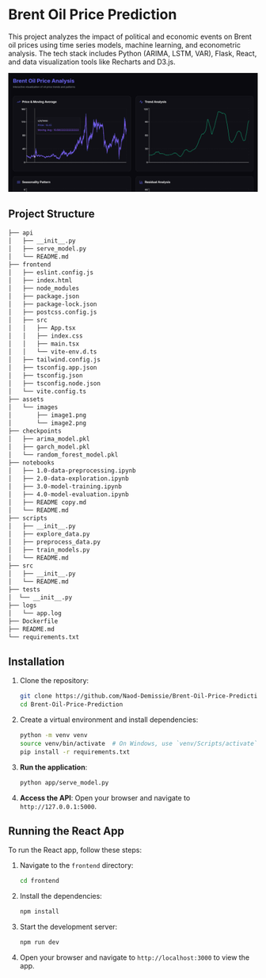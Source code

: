 # Brent Oil Price Prediction

This project analyzes the impact of political and economic events on Brent oil prices using time series models, machine learning, and econometric analysis. The tech stack includes Python (ARIMA, LSTM, VAR), Flask, React, and data visualization tools like Recharts and D3.js.

![Screenshot](assets/images/image1.png)

## Project Structure


```
├── api
│   ├── __init__.py
│   ├── serve_model.py
│   └── README.md
├── frontend
│   ├── eslint.config.js
│   ├── index.html
│   ├── node_modules
│   ├── package.json
│   ├── package-lock.json
│   ├── postcss.config.js
│   ├── src
│   │   ├── App.tsx
│   │   ├── index.css
│   │   ├── main.tsx
│   │   └── vite-env.d.ts
│   ├── tailwind.config.js
│   ├── tsconfig.app.json
│   ├── tsconfig.json
│   ├── tsconfig.node.json
│   └── vite.config.ts
├── assets
│   └── images
│       ├── image1.png
│       └── image2.png
├── checkpoints
│   ├── arima_model.pkl
│   ├── garch_model.pkl
│   └── random_forest_model.pkl
├── notebooks
│   ├── 1.0-data-preprocessing.ipynb
│   ├── 2.0-data-exploration.ipynb
│   ├── 3.0-model-training.ipynb
│   ├── 4.0-model-evaluation.ipynb
│   ├── README copy.md
│   └── README.md
├── scripts
│   ├── __init__.py
│   ├── explore_data.py
│   ├── preprocess_data.py
│   ├── train_models.py
│   └── README.md
├── src
│   ├── __init__.py
│   └── README.md
├── tests
│  └── __init__.py
├── logs
│   └── app.log
├── Dockerfile
├── README.md
└── requirements.txt
```


## Installation

1. Clone the repository:
   ```bash
   git clone https://github.com/Naod-Demissie/Brent-Oil-Price-Prediction.git
   cd Brent-Oil-Price-Prediction
   ```

2. Create a virtual environment and install dependencies:
   ```bash
   python -m venv venv
   source venv/bin/activate  # On Windows, use `venv/Scripts/activate`
   pip install -r requirements.txt
   ```

3. **Run the application**:
    ```sh
    python app/serve_model.py
    ```

4. **Access the API**:
    Open your browser and navigate to `http://127.0.0.1:5000`.


## Running the React App

To run the React app, follow these steps:

1. Navigate to the `frontend` directory:
   ```sh
   cd frontend
   ```

2. Install the dependencies:
   ```sh
   npm install
   ```

3. Start the development server:
   ```sh
   npm run dev
   ```

4. Open your browser and navigate to `http://localhost:3000` to view the app.